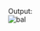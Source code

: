 Output:
<br>
![bal](https://github.com/Sawom/Donkey_Kong/assets/64780532/d36ae69a-3342-4b37-bbcb-cea28db07137)
